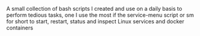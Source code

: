 A small collection of bash scripts I created and use on a daily basis to perform tedious tasks, one I use the most if the service-menu script or sm for short to start, restart, status and inspect Linux services and docker containers
